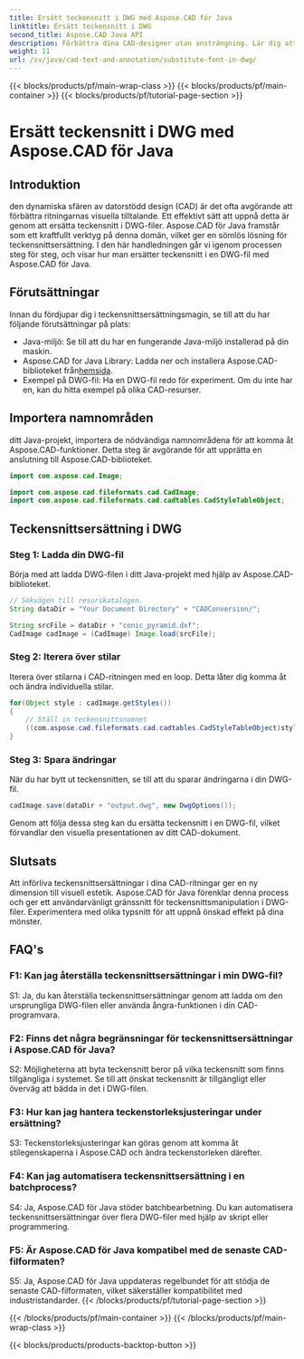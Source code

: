 ```yaml
---
title: Ersätt teckensnitt i DWG med Aspose.CAD för Java
linktitle: Ersätt teckensnitt i DWG
second_title: Aspose.CAD Java API
description: Förbättra dina CAD-designer utan ansträngning. Lär dig att ersätta teckensnitt i DWG-filer med Aspose.CAD för Java. Steg-för-steg-guide för visuell perfektion.
weight: 11
url: /sv/java/cad-text-and-annotation/substitute-font-in-dwg/
---
```


{{< blocks/products/pf/main-wrap-class >}}
{{< blocks/products/pf/main-container >}}
{{< blocks/products/pf/tutorial-page-section >}}

# Ersätt teckensnitt i DWG med Aspose.CAD för Java

## Introduktion

den dynamiska sfären av datorstödd design (CAD) är det ofta avgörande att förbättra ritningarnas visuella tilltalande. Ett effektivt sätt att uppnå detta är genom att ersätta teckensnitt i DWG-filer. Aspose.CAD för Java framstår som ett kraftfullt verktyg på denna domän, vilket ger en sömlös lösning för teckensnittsersättning. I den här handledningen går vi igenom processen steg för steg, och visar hur man ersätter teckensnitt i en DWG-fil med Aspose.CAD för Java.

## Förutsättningar

Innan du fördjupar dig i teckensnittsersättningsmagin, se till att du har följande förutsättningar på plats:

- Java-miljö: Se till att du har en fungerande Java-miljö installerad på din maskin.
-  Aspose.CAD for Java Library: Ladda ner och installera Aspose.CAD-biblioteket från[hemsida](https://releases.aspose.com/cad/java/).
- Exempel på DWG-fil: Ha en DWG-fil redo för experiment. Om du inte har en, kan du hitta exempel på olika CAD-resurser.

## Importera namnområden

ditt Java-projekt, importera de nödvändiga namnområdena för att komma åt Aspose.CAD-funktioner. Detta steg är avgörande för att upprätta en anslutning till Aspose.CAD-biblioteket.

```java
import com.aspose.cad.Image;

import com.aspose.cad.fileformats.cad.CadImage;
import com.aspose.cad.fileformats.cad.cadtables.CadStyleTableObject;
```

## Teckensnittsersättning i DWG

### Steg 1: Ladda din DWG-fil

Börja med att ladda DWG-filen i ditt Java-projekt med hjälp av Aspose.CAD-biblioteket.

```java
// Sökvägen till resurskatalogen.
String dataDir = "Your Document Directory" + "CADConversion/";

String srcFile = dataDir + "conic_pyramid.dxf";
CadImage cadImage = (CadImage) Image.load(srcFile);
```

### Steg 2: Iterera över stilar

Iterera över stilarna i CAD-ritningen med en loop. Detta låter dig komma åt och ändra individuella stilar.

```java
for(Object style : cadImage.getStyles())
{
    // Ställ in teckensnittsnamnet
    ((com.aspose.cad.fileformats.cad.cadtables.CadStyleTableObject)style).setPrimaryFontName("Arial");
}
```

### Steg 3: Spara ändringar

När du har bytt ut teckensnitten, se till att du sparar ändringarna i din DWG-fil.

```java
cadImage.save(dataDir + "output.dwg", new DwgOptions());
```

Genom att följa dessa steg kan du ersätta teckensnitt i en DWG-fil, vilket förvandlar den visuella presentationen av ditt CAD-dokument.

## Slutsats

Att införliva teckensnittsersättningar i dina CAD-ritningar ger en ny dimension till visuell estetik. Aspose.CAD för Java förenklar denna process och ger ett användarvänligt gränssnitt för teckensnittsmanipulation i DWG-filer. Experimentera med olika typsnitt för att uppnå önskad effekt på dina mönster.

## FAQ's

### F1: Kan jag återställa teckensnittsersättningar i min DWG-fil?

S1: Ja, du kan återställa teckensnittsersättningar genom att ladda om den ursprungliga DWG-filen eller använda ångra-funktionen i din CAD-programvara.

### F2: Finns det några begränsningar för teckensnittsersättningar i Aspose.CAD för Java?

S2: Möjligheterna att byta teckensnitt beror på vilka teckensnitt som finns tillgängliga i systemet. Se till att önskat teckensnitt är tillgängligt eller överväg att bädda in det i DWG-filen.

### F3: Hur kan jag hantera teckenstorleksjusteringar under ersättning?

S3: Teckenstorleksjusteringar kan göras genom att komma åt stilegenskaperna i Aspose.CAD och ändra teckenstorleken därefter.

### F4: Kan jag automatisera teckensnittsersättning i en batchprocess?

S4: Ja, Aspose.CAD för Java stöder batchbearbetning. Du kan automatisera teckensnittsersättningar över flera DWG-filer med hjälp av skript eller programmering.

### F5: Är Aspose.CAD för Java kompatibel med de senaste CAD-filformaten?

S5: Ja, Aspose.CAD för Java uppdateras regelbundet för att stödja de senaste CAD-filformaten, vilket säkerställer kompatibilitet med industristandarder.
{{< /blocks/products/pf/tutorial-page-section >}}

{{< /blocks/products/pf/main-container >}}
{{< /blocks/products/pf/main-wrap-class >}}

{{< blocks/products/products-backtop-button >}}
